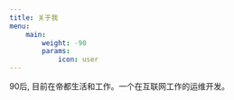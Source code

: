 ```yaml
---
title: 关于我
menu:
    main: 
        weight: -90
        params:
            icon: user
---
```

90后, 目前在帝都生活和工作。一个在互联网工作的运维开发。
